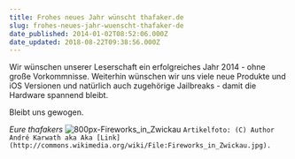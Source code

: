 ```yaml
---
title: Frohes neues Jahr wünscht thafaker.de
slug: frohes-neues-jahr-wuenscht-thafaker-de
date_published: 2014-01-02T08:52:06.000Z
date_updated: 2018-08-22T09:38:56.000Z
---
```


Wir wünschen unserer Leserschaft ein erfolgreiches Jahr 2014 - ohne große Vorkommnisse. Weiterhin wünschen wir uns viele neue Produkte und iOS Versionen und natürlich auch zugehörige Jailbreaks - damit die Hardware spannend bleibt. 

Bleibt uns gewogen.

*Eure thafakers*
![800px-Fireworks_in_Zwickau](//picdump.thafaker.de/2014/01/800px-Fireworks_in_Zwickau-580x317.jpg)
`Artikelfoto: (C) Author André Karwath aka Aka [Link](http://commons.wikimedia.org/wiki/File:Fireworks_in_Zwickau.jpg).`

